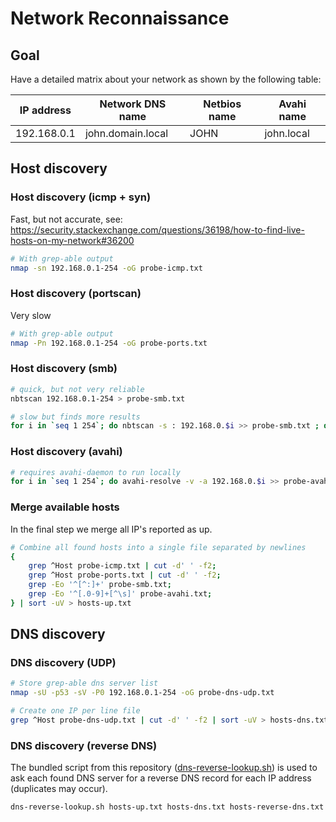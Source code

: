 # Network Reconnaissance

## Goal

Have a detailed matrix about your network as shown by the following table:

| IP address   | Network DNS name  | Netbios name | Avahi name |
|--------------|-------------------|--------------|------------|
| 192.168.0.1  | john.domain.local | JOHN         | john.local |

## Host discovery

### Host discovery (icmp + syn)
Fast, but not accurate, see:
https://security.stackexchange.com/questions/36198/how-to-find-live-hosts-on-my-network#36200
```bash
# With grep-able output
nmap -sn 192.168.0.1-254 -oG probe-icmp.txt
```

### Host discovery (portscan)
Very slow
```bash
# With grep-able output
nmap -Pn 192.168.0.1-254 -oG probe-ports.txt
```

### Host discovery (smb)
```bash
# quick, but not very reliable
nbtscan 192.168.0.1-254 > probe-smb.txt

# slow but finds more results
for i in `seq 1 254`; do nbtscan -s : 192.168.0.$i >> probe-smb.txt ; done
```

### Host discovery (avahi)
```bash
# requires avahi-daemon to run locally
for i in `seq 1 254`; do avahi-resolve -v -a 192.168.0.$i >> probe-avahi.txt; done
```

### Merge available hosts
In the final step we merge all IP's reported as up.
```bash
# Combine all found hosts into a single file separated by newlines
{
    grep ^Host probe-icmp.txt | cut -d' ' -f2;
	grep ^Host probe-ports.txt | cut -d' ' -f2;
	grep -Eo '^[^:]+' probe-smb.txt;
	grep -Eo '^[.0-9]+[^\s]' probe-avahi.txt;
} | sort -uV > hosts-up.txt
```


## DNS discovery

### DNS discovery (UDP)
```bash
# Store grep-able dns server list
nmap -sU -p53 -sV -P0 192.168.0.1-254 -oG probe-dns-udp.txt

# Create one IP per line file
grep ^Host probe-dns-udp.txt | cut -d' ' -f2 | sort -uV > hosts-dns.txt
```

### DNS discovery (reverse DNS)
The bundled script from this repository ([dns-reverse-lookup.sh](../../bin/dns-reverse-lookup.sh)) is used to ask each found DNS server for a reverse DNS record for each IP address (duplicates may occur).
```bash
dns-reverse-lookup.sh hosts-up.txt hosts-dns.txt hosts-reverse-dns.txt
```
